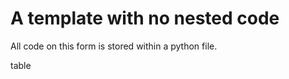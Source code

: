 <!-- markdownlint-disable MD033 MD041 -->

# A template with no nested code

All code on this form is stored within a python file.

<section-start always code="from code1 import *"></section-start>

<variable-table>table</variable-table>
